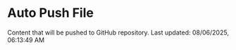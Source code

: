 # Auto Push File

Content that will be pushed to GitHub repository.
Last updated: 08/06/2025, 06:13:49 AM